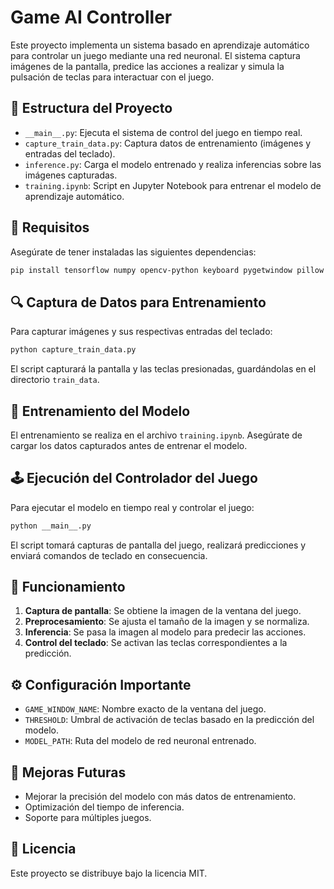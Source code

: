 # Game AI Controller

Este proyecto implementa un sistema basado en aprendizaje automático para controlar un juego mediante una red neuronal. El sistema captura imágenes de la pantalla, predice las acciones a realizar y simula la pulsación de teclas para interactuar con el juego.

## 📂 Estructura del Proyecto

- `__main__.py`: Ejecuta el sistema de control del juego en tiempo real.
- `capture_train_data.py`: Captura datos de entrenamiento (imágenes y entradas del teclado).
- `inference.py`: Carga el modelo entrenado y realiza inferencias sobre las imágenes capturadas.
- `training.ipynb`: Script en Jupyter Notebook para entrenar el modelo de aprendizaje automático.

## 📌 Requisitos

Asegúrate de tener instaladas las siguientes dependencias:

```bash
pip install tensorflow numpy opencv-python keyboard pygetwindow pillow
```

## 🔍 Captura de Datos para Entrenamiento

Para capturar imágenes y sus respectivas entradas del teclado:

```bash
python capture_train_data.py
```

El script capturará la pantalla y las teclas presionadas, guardándolas en el directorio `train_data`.

## 🎯 Entrenamiento del Modelo

El entrenamiento se realiza en el archivo `training.ipynb`. Asegúrate de cargar los datos capturados antes de entrenar el modelo.

## 🕹️ Ejecución del Controlador del Juego

Para ejecutar el modelo en tiempo real y controlar el juego:

```bash
python __main__.py
```

El script tomará capturas de pantalla del juego, realizará predicciones y enviará comandos de teclado en consecuencia.

## 🔧 Funcionamiento

1. **Captura de pantalla**: Se obtiene la imagen de la ventana del juego.
2. **Preprocesamiento**: Se ajusta el tamaño de la imagen y se normaliza.
3. **Inferencia**: Se pasa la imagen al modelo para predecir las acciones.
4. **Control del teclado**: Se activan las teclas correspondientes a la predicción.

## ⚙️ Configuración Importante

- `GAME_WINDOW_NAME`: Nombre exacto de la ventana del juego.
- `THRESHOLD`: Umbral de activación de teclas basado en la predicción del modelo.
- `MODEL_PATH`: Ruta del modelo de red neuronal entrenado.

## 🚀 Mejoras Futuras

- Mejorar la precisión del modelo con más datos de entrenamiento.
- Optimización del tiempo de inferencia.
- Soporte para múltiples juegos.

## 📜 Licencia

Este proyecto se distribuye bajo la licencia MIT.

